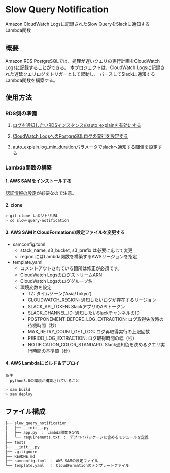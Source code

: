 # Slow Query Notification

Amazon CloudWatch Logsに記録されたSlow QueryをSlackに通知するLambda関数

## 概要

Amazon RDS PostgreSQLでは、処理が遅いクエリの実行計画をCloudWatch Logsに記録することができる。
本プロジェクトは、CloudWatch Logsに記録された遅延クエリログをトリガーとして起動し、
パースしてSlackに通知するLambda関数を構築する。

## 使用方法

### RDS側の準備

1. [ログを通知したいRDSインスタンスのauto_explainを有効にする](https://aws.amazon.com/jp/premiumsupport/knowledge-center/rds-postgresql-tune-query-performance/)

2. [CloudWatch LogsへのPostgreSQLログの発行を設定する](https://docs.aws.amazon.com/ja_jp/AmazonRDS/latest/UserGuide/USER_LogAccess.Concepts.PostgreSQL.html#USER_LogAccess.Concepts.PostgreSQL.PublishtoCloudWatchLogs)

3. auto_explain.log_min_durationパラメータでslackへ通知する閾値を設定する
### Lambda関数の構築

#### 1. [AWS SAM](https://docs.aws.amazon.com/ja_jp/serverless-application-model/latest/developerguide/serverless-sam-cli-install.html)をインストールする

[認証情報の設定](https://docs.aws.amazon.com/ja_jp/serverless-application-model/latest/developerguide/serverless-getting-started-set-up-credentials.html)が必要なので注意。

#### 2. clone

```bash
> git clone レポジトリURL
> cd slow-query-notification
```

#### 3. AWS SAMとCloudFormationの設定ファイルを変更する

- samconfig.toml
  - stack_name, s3_bucket, s3_prefix は必要に応じて変更
  - region にはLambda関数を構築するAWSリージョンを指定
- template.yaml
  - コメントアウトされている箇所は修正が必須です。
  - CloudWatch LogsのログストリームARN
  - CloudWatch Logsのロググループ名
  - 環境変数を設定
    - TZ: タイムゾーン('Asia/Tokyo')
    - CLOUDWATCH_REGION: 通知したいログが存在するリージョン
    - SLACK_API_TOKEN: SlackアプリのAPIトークン
    - SLACK_CHANNEL_ID: 通知したいSlackチャンネルのID
    - POSTPONEMENT_BEFORE_LOG_EXTRACTION: ログ取得失敗時の待機時間（秒）
    - MAX_RETRY_COUNT_GET_LOG: ログ再取得実行の上限回数
    - PERIOD_LOG_EXTRACTION: ログ取得時間の幅（秒）
    - NOTIFICATION_COLOR_STANDARD: Slack通知色を決めるクエリ実行時間の基準値（秒）

#### 4. AWS Lambdaにビルド＆デプロイ
```
条件
- python3.8の環境が構築されていること
```

```bash
> sam build
> sam deploy
```

## ファイル構成

```bash
├── slow_query_notification
│   ├── __init__.py
│   ├── app.py　:　lambda関数を定義
│   └── requirements.txt　:　デプロイパッケージに含めるモジュールを定義
├── tests
├── __init__.py
├── .gitignore
├── README.md
├── samconfig.toml　： AWS SAMの設定ファイル
└── template.yaml　 ： CloudFormationのテンプレートファイル
```
